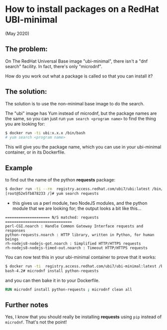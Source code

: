 # How to install packages on a RedHat UBI-minimal

(May 2020)

## The problem:
On The RedHat Universal Base image "ubi-minimal", there isn't a "dnf search"
facility. In fact, there's only "microdnf".

How do you work out what a package is called so that you can install it?

## The solution:
The solution is to use the non-minimal base image to do the search.

The "ubi" image has Yum instead of microdnf, but the package names are the
same, so you can just run `yum search <program name>` to find the thing
you are looking for:

```bash
$ docker run -ti ubi:x.x.x /bin/bash
# yum search <program name>
```

This will give you the package name, which you can use in your ubi-minimal
container, or in its Dockerfile.

## Example

to find out the name of the python **requests** package:

```bash
$ docker run -ti --rm  registry.access.redhat.com/ubi7/ubi:latest /bin/bash
[root@52e5fb878233 /]# yum search requests
```
- this gives us a perl module, two NodeJS modules, and the python module that
  we are looking for; the output looks a bit like this...

```
==================== N/S matched: requests ==============================
perl-CGI.noarch : Handle Common Gateway Interface requests and responses
python-requests.noarch : HTTP library, written in Python, for human beings
rh-nodejs8-nodejs-got.noarch : Simplified HTTP/HTTPS requests
rh-nodejs8-nodejs-timed-out.noarch : Timeout HTTP/HTTPS requests
```

You can now test this in your ubi-minimal container to prove that it works:

```bash
$ docker run -ti  registry.access.redhat.com/ubi7/ubi-minimal:latest /bin/bash
bash-4.2# microdnf install python-requests
```

and you can then bake it in to your Dockerfile.

```dockerfile
RUN microdnf install python-requests ; microdnf clean all
```

## Further notes
Yes, I know that you should really be installing **requests** using `pip`
instead of `microdnf`. That's not the point!
